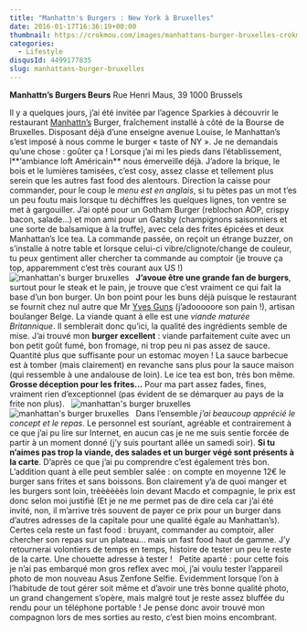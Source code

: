 ```yaml
---
title: "Manhattn's Burgers : New York à Bruxelles"
date: 2016-01-17T16:36:19+00:00
thumbnail: https://crokmou.com/images/manhattans-burger-bruxelles-crokmou-blog-culinaire.jpg
categories:
  - Lifestyle
disqusId: 4499177835
slug: manhattans-burger-bruxelles
---
```


**Manhattn’s Burgers Beurs**
Rue Henri Maus, 39
1000 Brussels

Il y a quelques jours, j’ai été invitée par l’agence Sparkies à découvrir le restaurant [Manhattn’s](http://manhattns.com/) Burger, fraîchement installé à côté de la Bourse de Bruxelles. Disposant déjà d’une enseigne avenue Louise, le Manhattan’s s’est imposé à nous comme le burger « taste of NY ». Je ne demandais qu’une chose : goûter ça ! Lorsque j’ai mi les pieds dans l’établissement, l**‘ambiance loft Américain** nous émerveille déjà. J’adore la brique, le bois et le lumières tamisées, c’est cosy, assez classe et tellement plus serein que les autres fast food des alentours. Direction la caisse pour commander, pour le coup le _menu est en anglais_, si tu pètes pas un mot t’es un peu foutu mais lorsque tu déchiffres les quelques lignes, ton ventre se met à gargouiller. J’ai opté pour un Gotham Burger (reblochon AOP, crispy bacon, salade…) et mon ami pour un Gatsby (champignons saisonniers et une sorte de balsamique à la truffe), avec cela des frites épicées et deux Manhattan’s Ice tea. La commande passée, on reçoit un étrange buzzer, on s’installe à notre table et lorsque celui-ci vibre/clignote/change de couleur, tu peux gentiment aller chercher ta commande au comptoir (je trouve ça top, apparemment c’est très courant aux US !)   ![manhattan's burger bruxelles](https://crokmou.com/images/manhattans-burger-bruxelles-crokmou-blog-culinaire-3_iqde4g.jpg)   **J’avoue être une grande fan de burgers**, surtout pour le steak et le pain, je trouve que c’est vraiment ce qui fait la base d’un bon burger. Un bon point pour les buns déjà puisque le restaurant se fournit chez nul autre que Mr [Yves Guns](http://www.yvesguns.be/) (j’adooooore son pain !), artisan boulanger Belge. La viande quant à elle est une _viande maturée Britannique_. Il semblerait donc qu’ici, la qualité des ingrédients semble de mise. J’ai trouvé mon **burger excellent** : viande parfaitement cuite avec un bon petit goût fumé, bon fromage, ni trop peu ni pas assez de sauce. Quantité plus que suffisante pour un estomac moyen ! La sauce barbecue est à tomber (mais clairement) en revanche sans plus pour la sauce maison (qui ressemble à une andalouse de loin). Le ice tea est bon, très bon même. **Grosse déception pour les frites…** Pour ma part assez fades, fines, vraiment rien d’exceptionnel (pas évident de se démarquer au pays de la frite non plus).   ![manhattan's burger bruxelles](https://crokmou.com/images/manhattans-burger-bruxelles-crokmou-blog-culinaire-2_crdh9r.jpg)![manhattan's burger bruxelles](https://crokmou.com/images/manhattans-burger-bruxelles-crokmou-blog-culinaire-1_qpjrw6.jpg)   Dans l’ensemble _j’ai beaucoup apprécié le concept et le repas_. Le personnel est souriant, agréable et contrairement à ce que j’ai pu lire sur Internet, en aucun cas je ne me suis sentie forcée de partir à un moment donné (j’y suis pourtant allée un samedi soir). **Si tu n’aimes pas trop la viande, des salades et un burger végé sont présents à la carte**. D’après ce que j’ai pu comprendre c’est également très bon. L’addition quant à elle peut sembler salée : on compte en moyenne 12€ le burger sans frites et sans boissons. Bon clairement y’a de quoi manger et les burgers sont loin, trèèèèèès loin devant Macdo et compagnie, le prix est donc selon moi justifié (Et je ne me permet pas de dire cela car j’ai été invité, non, il m’arrive très souvent de payer ce prix pour un burger dans d’autres adresses de la capitale pour une qualité égale au Manhattan’s). Certes cela reste un fast food : bruyant, commander au comptoir, aller chercher son repas sur un plateau… mais un fast food haut de gamme. J’y retournerai volontiers de temps en temps, histoire de tester un peu le reste de la carte. Une chouette adresse à tester !   Petite aparté : pour cette fois je n’ai pas embarqué mon gros reflex avec moi, j’ai voulu tester l’appareil photo de mon nouveau Asus Zenfone Selfie. Evidemment lorsque l’on à l’habitude de tout gérer soit même et d’avoir une très bonne qualité photo, un grand changement s’opère, mais malgré tout je reste assez bluffée du rendu pour un téléphone portable ! Je pense donc avoir trouvé mon compagnon lors de mes sorties au resto, c’est bien moins encombrant.